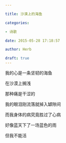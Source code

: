 ```yaml
---

title: 沙漠上的海鱼

categories:

- 诗歌

date: 2015-05-28 17:18:57

author: Herb

draft: true
---
```


我的心是一条坚韧的海鱼

在沙漠上搁浅

那种痛是干涩的

我的眼泪刚流落就掉入罅隙间

而我身体的病究竟胜过了心病

好像蓝天下了一场蓝色的雨

但我不能活

